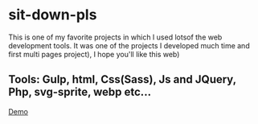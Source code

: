 # sit-down-pls
This is one of my favorite projects in which I used lotsof the web development tools.
It was one of the projects I developed much time and first multi pages project),
I hope you'll like this web)

## Tools: Gulp, html, Css(Sass), Js and JQuery, Php, svg-sprite, webp etc...

[Demo](https://veter391.github.io/sit-down-pls/)

